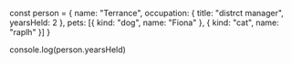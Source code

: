 const person = {
  name: "Terrance",
  occupation: {
    title: "distrct manager",
    yearsHeld: 2
    },
    pets: [{
    kind: "dog",
    name: "Fiona"
    }, {
    kind: "cat",
    name: "raplh"
    }]
  }
  
  console.log(person.yearsHeld)
  
  